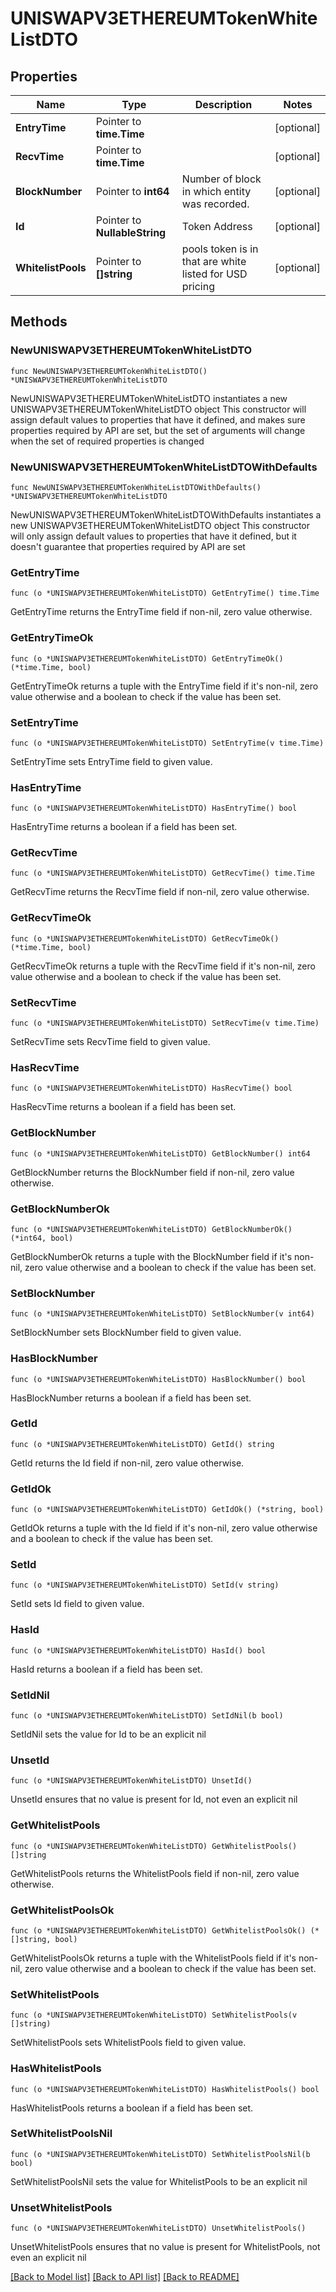 # UNISWAPV3ETHEREUMTokenWhiteListDTO

## Properties

Name | Type | Description | Notes
------------ | ------------- | ------------- | -------------
**EntryTime** | Pointer to **time.Time** |  | [optional] 
**RecvTime** | Pointer to **time.Time** |  | [optional] 
**BlockNumber** | Pointer to **int64** | Number of block in which entity was recorded. | [optional] 
**Id** | Pointer to **NullableString** | Token Address | [optional] 
**WhitelistPools** | Pointer to **[]string** | pools token is in that are white listed for USD pricing | [optional] 

## Methods

### NewUNISWAPV3ETHEREUMTokenWhiteListDTO

`func NewUNISWAPV3ETHEREUMTokenWhiteListDTO() *UNISWAPV3ETHEREUMTokenWhiteListDTO`

NewUNISWAPV3ETHEREUMTokenWhiteListDTO instantiates a new UNISWAPV3ETHEREUMTokenWhiteListDTO object
This constructor will assign default values to properties that have it defined,
and makes sure properties required by API are set, but the set of arguments
will change when the set of required properties is changed

### NewUNISWAPV3ETHEREUMTokenWhiteListDTOWithDefaults

`func NewUNISWAPV3ETHEREUMTokenWhiteListDTOWithDefaults() *UNISWAPV3ETHEREUMTokenWhiteListDTO`

NewUNISWAPV3ETHEREUMTokenWhiteListDTOWithDefaults instantiates a new UNISWAPV3ETHEREUMTokenWhiteListDTO object
This constructor will only assign default values to properties that have it defined,
but it doesn't guarantee that properties required by API are set

### GetEntryTime

`func (o *UNISWAPV3ETHEREUMTokenWhiteListDTO) GetEntryTime() time.Time`

GetEntryTime returns the EntryTime field if non-nil, zero value otherwise.

### GetEntryTimeOk

`func (o *UNISWAPV3ETHEREUMTokenWhiteListDTO) GetEntryTimeOk() (*time.Time, bool)`

GetEntryTimeOk returns a tuple with the EntryTime field if it's non-nil, zero value otherwise
and a boolean to check if the value has been set.

### SetEntryTime

`func (o *UNISWAPV3ETHEREUMTokenWhiteListDTO) SetEntryTime(v time.Time)`

SetEntryTime sets EntryTime field to given value.

### HasEntryTime

`func (o *UNISWAPV3ETHEREUMTokenWhiteListDTO) HasEntryTime() bool`

HasEntryTime returns a boolean if a field has been set.

### GetRecvTime

`func (o *UNISWAPV3ETHEREUMTokenWhiteListDTO) GetRecvTime() time.Time`

GetRecvTime returns the RecvTime field if non-nil, zero value otherwise.

### GetRecvTimeOk

`func (o *UNISWAPV3ETHEREUMTokenWhiteListDTO) GetRecvTimeOk() (*time.Time, bool)`

GetRecvTimeOk returns a tuple with the RecvTime field if it's non-nil, zero value otherwise
and a boolean to check if the value has been set.

### SetRecvTime

`func (o *UNISWAPV3ETHEREUMTokenWhiteListDTO) SetRecvTime(v time.Time)`

SetRecvTime sets RecvTime field to given value.

### HasRecvTime

`func (o *UNISWAPV3ETHEREUMTokenWhiteListDTO) HasRecvTime() bool`

HasRecvTime returns a boolean if a field has been set.

### GetBlockNumber

`func (o *UNISWAPV3ETHEREUMTokenWhiteListDTO) GetBlockNumber() int64`

GetBlockNumber returns the BlockNumber field if non-nil, zero value otherwise.

### GetBlockNumberOk

`func (o *UNISWAPV3ETHEREUMTokenWhiteListDTO) GetBlockNumberOk() (*int64, bool)`

GetBlockNumberOk returns a tuple with the BlockNumber field if it's non-nil, zero value otherwise
and a boolean to check if the value has been set.

### SetBlockNumber

`func (o *UNISWAPV3ETHEREUMTokenWhiteListDTO) SetBlockNumber(v int64)`

SetBlockNumber sets BlockNumber field to given value.

### HasBlockNumber

`func (o *UNISWAPV3ETHEREUMTokenWhiteListDTO) HasBlockNumber() bool`

HasBlockNumber returns a boolean if a field has been set.

### GetId

`func (o *UNISWAPV3ETHEREUMTokenWhiteListDTO) GetId() string`

GetId returns the Id field if non-nil, zero value otherwise.

### GetIdOk

`func (o *UNISWAPV3ETHEREUMTokenWhiteListDTO) GetIdOk() (*string, bool)`

GetIdOk returns a tuple with the Id field if it's non-nil, zero value otherwise
and a boolean to check if the value has been set.

### SetId

`func (o *UNISWAPV3ETHEREUMTokenWhiteListDTO) SetId(v string)`

SetId sets Id field to given value.

### HasId

`func (o *UNISWAPV3ETHEREUMTokenWhiteListDTO) HasId() bool`

HasId returns a boolean if a field has been set.

### SetIdNil

`func (o *UNISWAPV3ETHEREUMTokenWhiteListDTO) SetIdNil(b bool)`

 SetIdNil sets the value for Id to be an explicit nil

### UnsetId
`func (o *UNISWAPV3ETHEREUMTokenWhiteListDTO) UnsetId()`

UnsetId ensures that no value is present for Id, not even an explicit nil
### GetWhitelistPools

`func (o *UNISWAPV3ETHEREUMTokenWhiteListDTO) GetWhitelistPools() []string`

GetWhitelistPools returns the WhitelistPools field if non-nil, zero value otherwise.

### GetWhitelistPoolsOk

`func (o *UNISWAPV3ETHEREUMTokenWhiteListDTO) GetWhitelistPoolsOk() (*[]string, bool)`

GetWhitelistPoolsOk returns a tuple with the WhitelistPools field if it's non-nil, zero value otherwise
and a boolean to check if the value has been set.

### SetWhitelistPools

`func (o *UNISWAPV3ETHEREUMTokenWhiteListDTO) SetWhitelistPools(v []string)`

SetWhitelistPools sets WhitelistPools field to given value.

### HasWhitelistPools

`func (o *UNISWAPV3ETHEREUMTokenWhiteListDTO) HasWhitelistPools() bool`

HasWhitelistPools returns a boolean if a field has been set.

### SetWhitelistPoolsNil

`func (o *UNISWAPV3ETHEREUMTokenWhiteListDTO) SetWhitelistPoolsNil(b bool)`

 SetWhitelistPoolsNil sets the value for WhitelistPools to be an explicit nil

### UnsetWhitelistPools
`func (o *UNISWAPV3ETHEREUMTokenWhiteListDTO) UnsetWhitelistPools()`

UnsetWhitelistPools ensures that no value is present for WhitelistPools, not even an explicit nil

[[Back to Model list]](../README.md#documentation-for-models) [[Back to API list]](../README.md#documentation-for-api-endpoints) [[Back to README]](../README.md)


